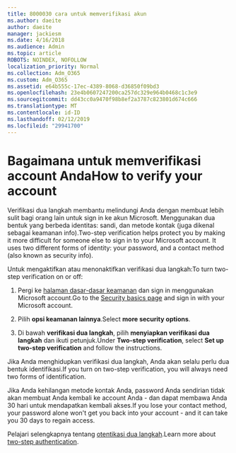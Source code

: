 ```yaml
---
title: 8000030 cara untuk memverifikasi akun
ms.author: daeite
author: daeite
manager: jackiesm
ms.date: 4/16/2018
ms.audience: Admin
ms.topic: article
ROBOTS: NOINDEX, NOFOLLOW
localization_priority: Normal
ms.collection: Adm_O365
ms.custom: Adm_O365
ms.assetid: e64b555c-17ec-4389-8068-d36850f09bd3
ms.openlocfilehash: 23e4b0607247200ca257dc329e964b0468c1c3e9
ms.sourcegitcommit: dd43cc0a9470f98b8ef2a3787c823801d674c666
ms.translationtype: MT
ms.contentlocale: id-ID
ms.lasthandoff: 02/12/2019
ms.locfileid: "29941700"
---
```

# <a name="how-to-verify-your-account"></a><span data-ttu-id="f9426-102">Bagaimana untuk memverifikasi account Anda</span><span class="sxs-lookup"><span data-stu-id="f9426-102">How to verify your account</span></span>

<span data-ttu-id="f9426-p101">Verifikasi dua langkah membantu melindungi Anda dengan membuat lebih sulit bagi orang lain untuk sign in ke akun Microsoft. Menggunakan dua bentuk yang berbeda identitas: sandi, dan metode kontak (juga dikenal sebagai keamanan info).</span><span class="sxs-lookup"><span data-stu-id="f9426-p101">Two-step verification helps protect you by making it more difficult for someone else to sign in to your Microsoft account. It uses two different forms of identity: your password, and a contact method (also known as security info).</span></span> 
  
<span data-ttu-id="f9426-105">Untuk mengaktifkan atau menonaktifkan verifikasi dua langkah:</span><span class="sxs-lookup"><span data-stu-id="f9426-105">To turn two-step verification on or off:</span></span>
  
1. <span data-ttu-id="f9426-106">Pergi ke [halaman dasar-dasar keamanan](https://go.microsoft.com/fwlink/?linkid=842325) dan sign in menggunakan Microsoft account.</span><span class="sxs-lookup"><span data-stu-id="f9426-106">Go to the [Security basics page](https://go.microsoft.com/fwlink/?linkid=842325) and sign in with your Microsoft account.</span></span> 
    
2. <span data-ttu-id="f9426-107">Pilih **opsi keamanan lainnya**.</span><span class="sxs-lookup"><span data-stu-id="f9426-107">Select **more security options**.</span></span> 
    
3. <span data-ttu-id="f9426-108">Di bawah **verifikasi dua langkah**, pilih **menyiapkan verifikasi dua langkah** dan ikuti petunjuk.</span><span class="sxs-lookup"><span data-stu-id="f9426-108">Under **Two-step verification**, select **Set up two-step verification** and follow the instructions.</span></span> 
    
<span data-ttu-id="f9426-109">Jika Anda menghidupkan verifikasi dua langkah, Anda akan selalu perlu dua bentuk identifikasi.</span><span class="sxs-lookup"><span data-stu-id="f9426-109">If you turn on two-step verification, you will always need two forms of identification.</span></span>
  
<span data-ttu-id="f9426-110">Jika Anda kehilangan metode kontak Anda, password Anda sendirian tidak akan membuat Anda kembali ke account Anda - dan dapat membawa Anda 30 hari untuk mendapatkan kembali akses.</span><span class="sxs-lookup"><span data-stu-id="f9426-110">If you lose your contact method, your password alone won't get you back into your account - and it can take you 30 days to regain access.</span></span> 
  
<span data-ttu-id="f9426-111">Pelajari selengkapnya tentang [otentikasi dua langkah](https://go.microsoft.com/fwlink/?linkid=872270).</span><span class="sxs-lookup"><span data-stu-id="f9426-111">Learn more about [two-step authentication](https://go.microsoft.com/fwlink/?linkid=872270).</span></span>
  

